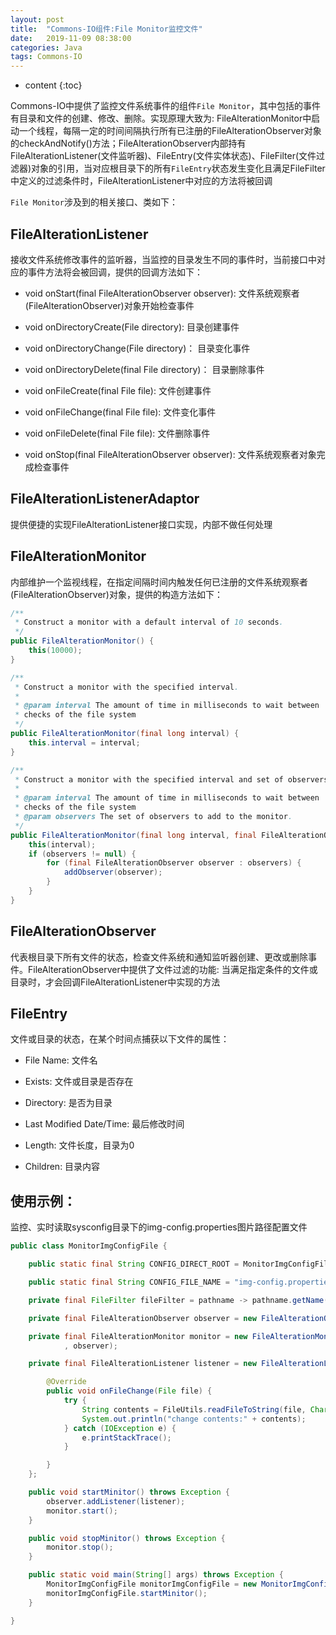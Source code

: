 ```yaml
---
layout: post
title:  "Commons-IO组件:File Monitor监控文件"
date:   2019-11-09 08:38:00
categories: Java 
tags: Commons-IO
---
```


* content
{:toc}


Commons-IO中提供了监控文件系统事件的组件`File Monitor`，其中包括的事件有目录和文件的创建、修改、删除。实现原理大致为: FileAlterationMonitor中启动一个线程，每隔一定的时间间隔执行所有已注册的FileAlterationObserver对象的checkAndNotify()方法；FileAlterationObserver内部持有
FileAlterationListener(文件监听器)、FileEntry(文件实体状态)、FileFilter(文件过滤器)对象的引用，当对应根目录下的所有`FileEntry`状态发生变化且满足FileFilter中定义的过滤条件时，FileAlterationListener中对应的方法将被回调

`File Monitor`涉及到的相关接口、类如下：



## FileAlterationListener

接收文件系统修改事件的监听器，当监控的目录发生不同的事件时，当前接口中对应的事件方法将会被回调，提供的回调方法如下：




- void onStart(final FileAlterationObserver observer): 文件系统观察者(FileAlterationObserver)对象开始检查事件

- void onDirectoryCreate(File directory): 目录创建事件

- void onDirectoryChange(File directory)： 目录变化事件

- void onDirectoryDelete(final File directory)： 目录删除事件

- void onFileCreate(final File file): 文件创建事件

- void onFileChange(final File file): 文件变化事件

- void onFileDelete(final File file): 文件删除事件

- void onStop(final FileAlterationObserver observer): 文件系统观察者对象完成检查事件


## FileAlterationListenerAdaptor

提供便捷的实现FileAlterationListener接口实现，内部不做任何处理

## FileAlterationMonitor

内部维护一个监视线程，在指定间隔时间内触发任何已注册的文件系统观察者(FileAlterationObserver)对象，提供的构造方法如下：

```java
/**
 * Construct a monitor with a default interval of 10 seconds. 
 */
public FileAlterationMonitor() {
    this(10000);
}

/**
 * Construct a monitor with the specified interval.
 *
 * @param interval The amount of time in milliseconds to wait between
 * checks of the file system
 */
public FileAlterationMonitor(final long interval) {
    this.interval = interval;
}

/**
 * Construct a monitor with the specified interval and set of observers.
 *
 * @param interval The amount of time in milliseconds to wait between
 * checks of the file system
 * @param observers The set of observers to add to the monitor.
 */
public FileAlterationMonitor(final long interval, final FileAlterationObserver... observers) {
    this(interval);
    if (observers != null) {
        for (final FileAlterationObserver observer : observers) {
            addObserver(observer);
        }
    }
}
```

## FileAlterationObserver

代表根目录下所有文件的状态，检查文件系统和通知监听器创建、更改或删除事件。FileAlterationObserver中提供了文件过滤的功能: 当满足指定条件的文件或目录时，才会回调FileAlterationListener中实现的方法


## FileEntry

文件或目录的状态，在某个时间点捕获以下文件的属性：

- File Name: 文件名

- Exists: 文件或目录是否存在

- Directory: 是否为目录 

- Last Modified Date/Time: 最后修改时间

- Length: 文件长度，目录为0

- Children: 目录内容



## 使用示例：

监控、实时读取sysconfig目录下的img-config.properties图片路径配置文件

```java
public class MonitorImgConfigFile {

    public static final String CONFIG_DIRECT_ROOT = MonitorImgConfigFile.class.getClassLoader().getResource("").getPath() + "/sysconfig/";

    public static final String CONFIG_FILE_NAME = "img-config.properties";

    private final FileFilter fileFilter = pathname -> pathname.getName().equals(CONFIG_FILE_NAME);

    private final FileAlterationObserver observer = new FileAlterationObserver(CONFIG_DIRECT_ROOT, fileFilter);

    private final FileAlterationMonitor monitor = new FileAlterationMonitor(TimeUnit.SECONDS.toMillis(10)
            , observer);

    private final FileAlterationListener listener = new FileAlterationListenerAdaptor() {

        @Override
        public void onFileChange(File file) {
            try {
                String contents = FileUtils.readFileToString(file, Charset.forName("UTF-8"));
                System.out.println("change contents:" + contents);
            } catch (IOException e) {
                e.printStackTrace();
            }

        }
    };

    public void startMinitor() throws Exception {
        observer.addListener(listener);
        monitor.start();
    }

    public void stopMinitor() throws Exception {
        monitor.stop();
    }

    public static void main(String[] args) throws Exception {
        MonitorImgConfigFile monitorImgConfigFile = new MonitorImgConfigFile();
        monitorImgConfigFile.startMinitor();
    }

}
```





